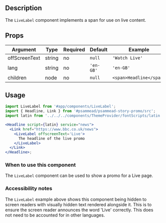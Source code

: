 ## Description

The `LiveLabel` component implements a span for use on live content.

## Props

| Argument          | Type    | Required | Default   | Example                 |
| ----------------- | ------- | -------- | --------- | ----------------------- |
| offScreenText     | string  | no       | `null`    | `'Watch Live'`          |
| lang              | string  | no       | `'en-GB'` | `'en-GB'`               |
| children          | node    | no       | `null`    | `<span>Headline</span>` |

## Usage

```jsx
import LiveLabel from '#app/components/LiveLabel';
import { Headline, Link } from '#psammead/psammead-story-promo/src';
import latin from '../../../components/ThemeProvider/fontScripts/latin';

<Headline script={latin} service="news">
  <Link href="https://www.bbc.co.uk/news">
    <LiveLabel offscreenText='Live'>
      The headline of the live promo
    </LiveLabel>
  </Link>
</Headline>;
```

### When to use this component

The `LiveLabel` component can be used to show a promo for a Live page.


### Accessibility notes

The `LiveLabel` example above shows this component being hidden to screen readers with visually hidden text rendered alongside it. This is to ensure the screen reader announces the word 'Live' correctly. This does not need to be accounted for in other languages.
